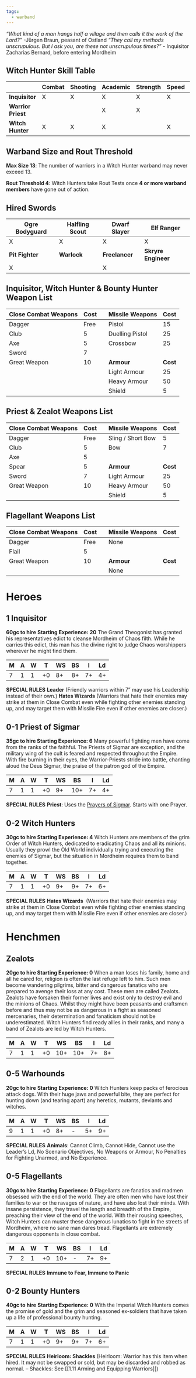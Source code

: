 ```yaml
---
tags:
  - warband
---
```

_“What kind of a man hangs half a village and then calls it the work of the Lord?”_ -Jürgen Braun, peasant of Ostland
_“They call my methods unscrupulous. But I ask you, are these not unscrupulous times?”_ - Inquisitor Zacharias Bernard, before entering Mordheim
## Witch Hunter Skill Table

|                    | **Combat** | **Shooting** | **Academic** | **Strength** | **Speed** | **Rogue** |
| ------------------ | ---------- | ------------ | ------------ | ------------ | --------- | --------- |
| **Inquisitor**     | X          | X            | X            | X            | X         |           |
| **Warrior Priest** |            |              | X            | X            |           |           |
| **Witch Hunter**   | X          | X            | X            |              | X         |           |

## Warband Size and Rout Threshold
**Max Size 13**: The number of warriors in a Witch Hunter warband may never exceed 13.

**Rout Threshold 4**: Witch Hunters take Rout Tests once **4 or more warband members** have gone out of action.
## Hired Swords
| Ogre Bodyguard  | Halfling Scout | Dwarf Slayer   | Elf Ranger          |
| --------------- | -------------- | -------------- | ------------------- |
| X               | X              | X              | X                   |
| **Pit Fighter** | **Warlock**    | **Freelancer** | **Skryre Engineer** |
| X               |                | X              |                     |

## Inquisitor, Witch Hunter & Bounty Hunter Weapon List

| Close Combat Weapons | Cost |     | Missile Weapons | Cost     |
| -------------------- | ---- | --- | --------------- | -------- |
| Dagger               | Free |     | Pistol          | 15       |
| Club                 | 5    |     | Duelling Pistol | 25       |
| Axe                  | 5    |     | Crossbow        | 25       |
| Sword                | 7    |     |                 |          |
| Great Weapon         | 10   |     | **Armour**      | **Cost** |
|                      |      |     | Light Armour    | 25       |
|                      |      |     | Heavy Armour    | 50       |
|                      |      |     | Shield          | 5        |

## Priest & Zealot Weapons List

| Close Combat Weapons | Cost |     | Missile Weapons   | Cost     |
| -------------------- | ---- | --- | ----------------- | -------- |
| Dagger               | Free |     | Sling / Short Bow | 5        |
| Club                 | 5    |     | Bow               | 7        |
| Axe                  | 5    |     |                   |          |
| Spear                | 5    |     | **Armour**        | **Cost** |
| Sword                | 7    |     | Light Armour      | 25       |
| Great Weapon         | 10   |     | Heavy Armour      | 50       |
|                      |      |     | Shield            | 5        |

## Flagellant Weapons List

| Close Combat Weapons | Cost |     | Missile Weapons | Cost     |
| -------------------- | ---- | --- | --------------- | -------- |
| Dagger               | Free |     | None            |          |
| Flail                | 5    |     |                 |          |
| Great Weapon         | 10   |     | **Armour**      | **Cost** |
|                      |      |     | None            |          |

# Heroes
## 1 Inquisitor
**60gc to hire**
**Starting Experience: 20**
The Grand Theogonist has granted his representatives edict to cleanse Mordheim of Chaos filth. While he carries this edict, this man has the divine right to judge Chaos worshippers wherever he might find them.

| M   | A   | W   | T   | WS  | BS  | I   | Ld  |
| --- | --- | --- | --- | --- | --- | --- | --- |
| 7   | 1   | 1   | +0  | 8+  | 8+  | 7+  | 4+  |

**SPECIAL RULES**
**Leader** (Friendly warriors within 7” may use his Leadership instead of their own.)
**Hates Wizards** (Warriors that hate their enemies may strike at them in Close Combat even while fighting other enemies standing up, and may target them with Missile Fire even if other enemies are closer.)
## 0-1 Priest of Sigmar
**35gc to hire
Starting Experience: 6**
Many powerful fighting men have come from the ranks of the faithful. The Priests of Sigmar are exception, and the military wing of the cult is feared and respected throughout the Empire. With fire burning in their eyes, the Warrior-Priests stride into battle, chanting aloud the Deus Sigmar, the praise of the patron god of the Empire.

| M   | A   | W   | T   | WS  | BS  | I   | Ld  |
| --- | --- | --- | --- | --- | --- | --- | --- |
| 7   | 1   | 1   | +0  | 9+  | 10+ | 7+  | 4+  |

**SPECIAL RULES**
**Priest**: Uses the [Prayers of Sigmar](4%20Magic/Prayers%20of%20Sigmar.md). Starts with one Prayer.
## 0-2 Witch Hunters
**30gc to hire
Starting Experience: 4**
Witch Hunters are members of the grim Order of Witch Hunters, dedicated to eradicating Chaos and all its minions. Usually they prowl the Old World individually trying and executing the enemies of Sigmar, but the situation in Mordheim requires them to band together.

| M   | A   | W   | T   | WS  | BS  | I   | Ld  |
| --- | --- | --- | --- | --- | --- | --- | --- |
| 7   | 1   | 1   | +0  | 9+  | 9+  | 7+  | 6+  |

**SPECIAL RULES**
**Hates Wizards**  (Warriors that hate their enemies may strike at them in Close Combat even while fighting other enemies standing up, and may target them with Missile Fire even if other enemies are closer.)
# Henchmen
## Zealots
**20gc to hire
Starting Experience: 0**
When a man loses his family, home and all he cared for, religion is often the last refuge left to him. Such men become wandering pilgrims, bitter and dangerous fanatics who are prepared to avenge their loss at any cost. These men are called Zealots. Zealots have forsaken their former lives and exist only to destroy evil and the minions of Chaos. Whilst they might have been peasants and craftsmen before and thus may not be as dangerous in a fight as seasoned mercenaries, their determination and fanaticism should not be underestimated. Witch Hunters find ready allies in their ranks, and many a band of Zealots are led by Witch Hunters.

| M   | A   | W   | T   | WS  | BS  | I   | Ld  |
| --- | --- | --- | --- | --- | --- | --- | --- |
| 7   | 1   | 1   | +0  | 10+ | 10+ | 7+  | 8+  |

## 0-5 Warhounds
**20gc to hire**
**Starting Experience: 0**
Witch Hunters keep packs of ferocious attack dogs. With their huge jaws and powerful bite, they are perfect for hunting down (and tearing apart) any heretics, mutants, deviants and witches.

| M   | A   | W   | T   | WS  | BS  | I   | Ld  |
| --- | --- | --- | --- | --- | --- | --- | --- |
| 9   | 1   | 1   | +0  | 8+  | -   | 5+  | 9+  |

**SPECIAL RULES**
**Animals**: Cannot Climb, Cannot Hide, Cannot use the Leader’s Ld, No Scenario Objectives, No Weapons or Armour, No Penalties for Fighting Unarmed, and No Experience.
## 0-5 Flagellants
**30gc to hire**
**Starting Experience: 0**
Flagellants are fanatics and madmen obsessed with the end of the world. They are often men who have lost their families to war or the ravages of nature, and have also lost their minds. With insane persistence, they travel the length and breadth of the Empire, preaching their view of the end of the world. With their rousing speeches, Witch Hunters can muster these dangerous lunatics to fight in the streets of Mordheim, where no sane man dares tread. Flagellants are extremely dangerous opponents in close combat.

| M   | A   | W   | T   | WS  | BS  | I   | Ld  |
| --- | --- | --- | --- | --- | --- | --- | --- |
| 7   | 2   | 1   | +0  | 10+ | -   | 7+  | 9+  |

**SPECIAL RULES**
**Immune to Fear, Immune to Panic**
## 0-2 Bounty Hunters
**40gc to hire**
**Starting Experience: 0**
With the Imperial Witch Hunters comes the promise of gold and the grim and seasoned ex-soldiers that have taken up a life of professional bounty hunting.

| M   | A   | W   | T   | WS  | BS  | I   | Ld  |
| --- | --- | --- | --- | --- | --- | --- | --- |
| 7   | 1   | 1   | +0  | 9+  | 9+  | 7+  | 6+  |

**SPECIAL RULES**
**Heirloom: Shackles** (Heirloom: Warrior has this item when hired. It may not be swapped or sold, but may be discarded and robbed as normal. – Shackles: See [[1.11 Arming and Equipping Warriors]])
